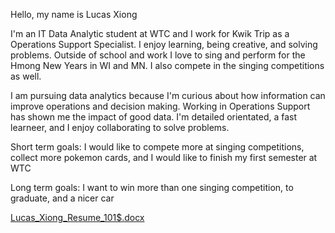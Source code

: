 Hello, my name is Lucas Xiong

I'm an IT Data Analytic student at WTC and I work for Kwik Trip as a Operations Support Specialist. I enjoy learning, being creative, and solving problems. Outside of school and work I love to sing and perform for the Hmong New Years in WI and MN. I also compete in the singing competitions as well. 

I am pursuing data analytics because I'm curious about how information can improve operations and decision making. Working in Operations Support has shown me the impact of good data. I'm detailed orientated, a fast learneer, and I enjoy collaborating to solve problems.

Short term goals:
I would like to compete more at singing competitions,
collect more pokemon cards, and
I would like to finish my first semester at WTC

Long term goals:
I want to win more than one singing competition,
to graduate, and
a nicer car

[Lucas_Xiong_Resume_101$.docx](https://github.com/user-attachments/files/22930595/Lucas_Xiong_Resume_101.docx)
